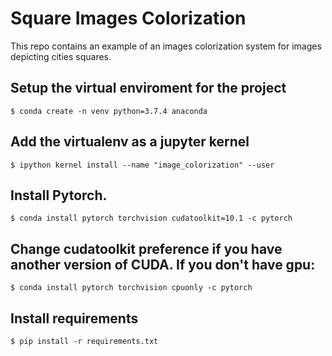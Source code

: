 # Square Images Colorization

This repo contains an example of an images colorization system for images depicting cities squares.

## Setup the virtual enviroment for the project

`$ conda create -n venv python=3.7.4 anaconda`

## Add the virtualenv as a jupyter kernel

`$ ipython kernel install --name "image_colorization" --user`

## Install Pytorch.

`$ conda install pytorch torchvision cudatoolkit=10.1 -c pytorch`

## Change cudatoolkit preference if you have another version of CUDA. If you don't have gpu:

`$ conda install pytorch torchvision cpuonly -c pytorch`

## Install requirements

`$ pip install -r requirements.txt`
 
